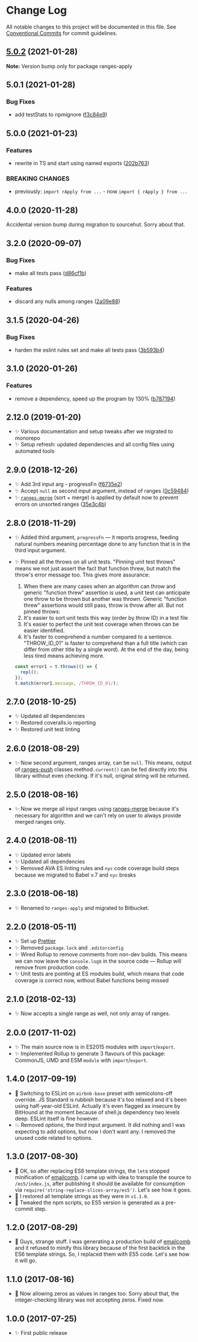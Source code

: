 # Change Log

All notable changes to this project will be documented in this file.
See [Conventional Commits](https://conventionalcommits.org) for commit guidelines.

## [5.0.2](https://github.com/codsen/codsen/compare/ranges-apply@5.0.1...ranges-apply@5.0.2) (2021-01-28)

**Note:** Version bump only for package ranges-apply





## 5.0.1 (2021-01-28)

### Bug Fixes

- add testStats to npmignore ([f3c84e9](https://github.com/codsen/codsen/commit/f3c84e95afc5514214312f913692d85b2e12eb29))

## 5.0.0 (2021-01-23)

### Features

- rewrite in TS and start using named exports ([202b763](https://github.com/codsen/codsen/commit/202b763cd2219d6beae0d346237b538789f4d67f))

### BREAKING CHANGES

- previously: `import rApply from ...` - now `import { rApply } from ...`

## 4.0.0 (2020-11-28)

Accidental version bump during migration to sourcehut. Sorry about that.

## 3.2.0 (2020-09-07)

### Bug Fixes

- make all tests pass ([d86cf1b](https://gitlab.com/codsen/codsen/commit/d86cf1bca9b0ac38e5bf141ed4ffd44c935ef51c))

### Features

- discard any nulls among ranges ([2a09e88](https://gitlab.com/codsen/codsen/commit/2a09e88fb3a7b50be255b4cfb265bf0b8542e4ee))

## 3.1.5 (2020-04-26)

### Bug Fixes

- harden the eslint rules set and make all tests pass ([3b593b4](https://gitlab.com/codsen/codsen/commit/3b593b495f645005780a26ab8d719aa7d1846dd0))

## 3.1.0 (2020-01-26)

### Features

- remove a dependency, speed up the program by 130% ([b787194](https://gitlab.com/codsen/codsen/commit/b787194c39e2e688fc50d63795412ba5339692fd))

## 2.12.0 (2019-01-20)

- ✨ Various documentation and setup tweaks after we migrated to monorepo
- ✨ Setup refresh: updated dependencies and all config files using automated tools

## 2.9.0 (2018-12-26)

- ✨ Add 3rd input arg - progressFn ([f6735e2](https://gitlab.com/codsen/codsen/tree/master/packages/ranges-apply/commits/f6735e2))
- ✨ Accept `null` as second input argument, instead of ranges ([0c59484](https://gitlab.com/codsen/codsen/tree/master/packages/ranges-apply/commits/0c59484))
- ✨ [`ranges-merge`](https://www.npmjs.com/package/ranges-merge) (sort + merge) is applied by default now to prevent errors on unsorted ranges ([35e3c4b](https://gitlab.com/codsen/codsen/tree/master/packages/ranges-apply/commits/35e3c4b))

## 2.8.0 (2018-11-29)

- ✨ Added third argument, `progressFn` — it reports progress, feeding natural numbers meaning percentage done to any function that is in the third input argument.
- ✨ Pinned all the throws on all unit tests. "Pinning unit test throws" means we not just assert the fact that function threw, but match the throw's error message too. This gives more assurance:

  1. When there are many cases when an algorithm can throw and generic "function threw" assertion is used, a unit test can anticipate one throw to be thrown but another was thrown. Generic "function threw" assertions would still pass, throw is throw after all. But not pinned throws:
  2. It's easier to sort unit tests this way (order by throw ID) in a test file
  3. It's easier to perfect the unit test coverage when throws can be easier identified.
  4. It's faster to comprehend a number compared to a sentence. "THROW_ID_01" is faster to comprehend than a full title (which can differ from other title by a single word). At the end of the day, being less tired means achieving more.

  ```js
  const error1 = t.throws(() => {
    repl();
  });
  t.match(error1.message, /THROW_ID_01/);
  ```

## 2.7.0 (2018-10-25)

- ✨ Updated all dependencies
- ✨ Restored coveralls.io reporting
- ✨ Restored unit test linting

## 2.6.0 (2018-08-29)

- ✨ Now second argument, ranges array, can be `null`. This means, output of [ranges-push](https://www.npmjs.com/package/ranges-push) classes method`.current()` can be fed directly into this library without even checking. If it's null, original string will be returned.

## 2.5.0 (2018-08-16)

- ✨ Now we merge all input ranges using [ranges-merge](https://www.npmjs.com/package/ranges-merge) because it's necessary for algorithm and we can't rely on user to always provide merged ranges only.

## 2.4.0 (2018-08-11)

- ✨ Updated error labels
- ✨ Updated all dependencies
- ✨ Removed AVA ES linting rules and `nyc` code coverage build steps because we migrated to Babel v.7 and `nyc` breaks

## 2.3.0 (2018-06-18)

- ✨ Renamed to `ranges-apply` and migrated to Bitbucket.

## 2.2.0 (2018-05-11)

- ✨ Set up [Prettier](https://prettier.io)
- ✨ Removed `package.lock` and `.editorconfig`
- ✨ Wired Rollup to remove comments from non-dev builds. This means we can now leave the `console.log`s in the source code — Rollup will remove from production code.
- ✨ Unit tests are pointing at ES modules build, which means that code coverage is correct now, without Babel functions being missed

## 2.1.0 (2018-02-13)

- ✨ Now accepts a single range as well, not only array of ranges.

## 2.0.0 (2017-11-02)

- ✨ The main source now is in ES2015 modules with `import`/`export`.
- ✨ Implemented Rollup to generate 3 flavours of this package: CommonJS, UMD and ESM `module` with `import`/`export`.

## 1.4.0 (2017-09-19)

- 🔧 Switching to ESLint on `airbnb-base` preset with semicolons-off override. JS Standard is rubbish because it's too relaxed and it's been using half-year-old ESLint. Actually it's even flagged as insecure by BitHound at the moment because of shell.js dependency two levels deep. ESLint itself is fine however.
- 💥 Removed _options_, the third input argument. It did nothing and I was expecting to add options, but now I don't want any. I removed the unused code related to options.

## 1.3.0 (2017-08-30)

- 🔧 OK, so after replacing ES6 template strings, the `let`s stopped minification of [emailcomb](https://emailcomb.com). I came up with idea to transpile the source to `/es5/index.js`, after publishing it should be available for consumption via `require('string-replace-slices-array/es5')`. Let's see how it goes.
- 🔧 I restored all template strings as they were in `v1.1.0`.
- 🔧 Tweaked the npm scripts, so ES5 version is generated as a pre-commit step.

## 1.2.0 (2017-08-29)

- 🔧 Guys, strange stuff. I was generating a production build of [emailcomb](https://emailcomb.com) and it refused to minify this library because of the first backtick in the ES6 template strings. So, I replaced them with ES5 code. Let's see how it will go.

## 1.1.0 (2017-08-16)

- 🔧 Now allowing zeros as values in ranges too. Sorry about that, the integer-checking library was not accepting zeros. Fixed now.

## 1.0.0 (2017-07-25)

- ✨ First public release
